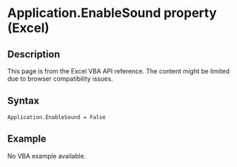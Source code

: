 # Application.EnableSound property (Excel)

## Description
This page is from the Excel VBA API reference. The content might be limited due to browser compatibility issues.

## Syntax
```vba
Application.EnableSound = False
```

## Example
No VBA example available.
